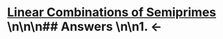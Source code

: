# [Linear Combinations of Semiprimes](https://projecteuler.net/problem=278) \n\n\n## Answers \n\n1. &larr;
